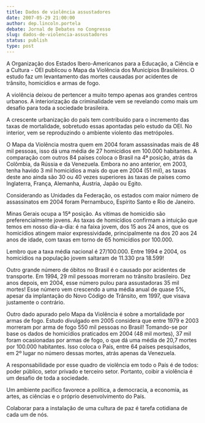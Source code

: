 ```yaml
---
title: Dados de violência assustadores
date: 2007-05-29 21:00:00
author: dep.lincoln.portela
debate: Jornal de Debates no Congresso
slug: dados-de-violencia-assustadores
status: publish 
type: post
---
```


  

A Organização dos Estados Ibero-Americanos para a Educação, a Ciência e a Cultura - OEI publicou o Mapa da Violência dos Municípios Brasileiros. O estudo faz um levantamento das mortes causadas por acidentes de trânsito, homicídios e armas de fogo.  

  

A violência deixou de pertencer a muito tempo apenas aos grandes centros urbanos. A interiorização da criminalidade vem se revelando como mais um desafio para toda a sociedade brasileira.  

  

 A crescente urbanização do país tem contribuído para o incremento das taxas de mortalidade, sobretudo essas apontadas pelo estudo da OEI. No interior, vem se reproduzindo o ambiente violento das metrópoles.  

  

O Mapa da Violência mostra quem em 2004 foram assassinadas mais de 48 mil pessoas, isso dá uma média de 27 homicídios em 100.000 habitantes. A comparação com outros 84 países coloca o Brasil na 4ª posição, atrás da Colômbia, da Rússia e da Venezuela. Embora no ano anterior, em 2003, tenha havido 3 mil homicídios a mais do que em 2004 (51 mil), as taxas deste ano ainda são 30 ou 40 vezes superiores às taxas de países como Inglaterra, França, Alemanha, Áustria, Japão ou Egito.   

  

Considerando as Unidades da Federação, os estados com maior número de assassinatos em 2004 foram Pernambuco, Espírito Santo e Rio de Janeiro.  

  

 Minas Gerais ocupa a 15ª posição. As vítimas de homicídio são preferencialmente jovens. As taxas de homicídios confirmam a intuição que temos em nosso dia-a-dia: é na faixa jovem, dos 15 aos 24 anos, que os homicídios atingem maior expressividade, principalmente na dos 20 aos 24 anos de idade, com taxas em torno de 65 homicídios por 100.000.   

  

Lembro que a taxa média nacional é 27/100.000. Entre 1994 e 2004, os homicídios na população jovem saltaram de 11.330 pra 18.599!  

  

Outro grande número de óbitos no Brasil é o causado por acidentes de transporte. Em 1994, 29 mil pessoas morreram no trânsito brasileiro. Dez anos depois, em 2004, esse número pulou para assustadoras 35 mil mortes! Esse número vem crescendo a uma média anual de quase 5%, apesar da implantação do Novo Código de Trânsito, em 1997, que visava justamente o contrário.  

  

Outro dado apurado pelo Mapa da Violência é sobre a mortalidade por armas de fogo. Estudo divulgado em 2005 considera que entre 1979 e 2003 morreram por arma de fogo 550 mil pessoas no Brasil! Tomando-se por base os dados de homicídios praticados em 2004 (48 mil mortes), 37 mil foram ocasionadas por armas de fogo, o que dá uma média de 20,7 mortes por 100.000 habitantes. Isso coloca o País, entre 64 países pesquisados, em 2º lugar no número dessas mortes, atrás apenas da Venezuela.  

  

A responsabilidade por esse quadro de violência em todo o País é de todos: poder público, setor privado e terceiro setor. Portanto, coibir a violência é um desafio de toda a sociedade.   

  

Um ambiente pacífico favorece a política, a democracia, a economia, as artes, as ciências e o próprio desenvolvimento do País.   

  

Colaborar para a instalação de uma cultura de paz é tarefa cotidiana de cada um de nós.
